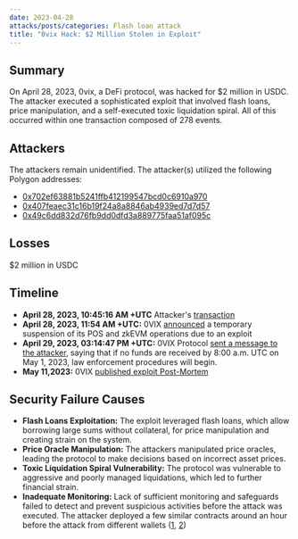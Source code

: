 ```yaml
---
date: 2023-04-28
attacks/posts/categories: Flash loan attack
title: "0vix Hack: $2 Million Stolen in Exploit"
---
```


## Summary

On April 28, 2023, 0vix, a DeFi protocol, was hacked for $2 million in USDC. The attacker executed a sophisticated exploit that involved flash loans, price manipulation, and a self-executed toxic liquidation spiral. All of this occurred within one transaction composed of 278 events. 

## Attackers

The attackers remain unidentified. The attacker(s) utilized the following Polygon addresses: 
- [0x702ef63881b5241ffb412199547bcd0c6910a970](https://polygonscan.com/address/0x702ef63881b5241ffb412199547bcd0c6910a970)
- [0x407feaec31c16b19f24a8a8846ab4939ed7d7d57](https://polygonscan.com/address/0x407feaec31c16b19f24a8a8846ab4939ed7d7d57)
- [0x49c6dd832d76fb9dd0dfd3a889775faa51af095c](https://polygonscan.com/address/0x49c6dd832d76fb9dd0dfd3a889775faa51af095c)

## Losses

$2 million in USDC

## Timeline

- **April 28, 2023, 10:45:16 AM +UTC** Attacker's [transaction](https://polygonscan.com/tx/0x10f2c28f5d6cd8d7b56210b4d5e0cece27e45a30808cd3d3443c05d4275bb008)
- **April 28, 2023, 11:54 AM +UTC:** 0VIX [announced](https://twitter.com/0vixProtocol/status/1651917875672670209) a temporary suspension of its POS and zkEVM operations due to an exploit
- **April 29, 2023, 03:14:47 PM +UTC:** 0VIX Protocol [sent a message to the attacker]((https://etherscan.io/tx/0x2b447c193617e96339fce9d4ef4c4b5c91adeb59fcda2f0b2b9c9a59235ce786)), saying that if no funds are received by 8:00 a.m. UTC on May 1, 2023, law enforcement procedures will begin.
- **May 11,2023:** 0VIX [published exploit Post-Mortem](https://0vixprotocol.medium.com/0vix-exploit-post-mortem-15c882dcf479)


## Security Failure Causes

- **Flash Loans Exploitation:** The exploit leveraged flash loans, which allow borrowing large sums without collateral, for price manipulation and creating strain on the system.
- **Price Oracle Manipulation:** The attackers manipulated price oracles, leading the protocol to make decisions based on incorrect asset prices.
- **Toxic Liquidation Spiral Vulnerability:** The protocol was vulnerable to aggressive and poorly managed liquidations, which led to further financial strain.
- **Inadequate Monitoring:** Lack of sufficient monitoring and safeguards failed to detect and prevent suspicious activities before the attack was executed. The attacker deployed a few similar contracts around an hour before the attack from different wallets ([1](https://polygonscan.com/address/0xbef0a2a4885ea5df895047f49c202525b73dcc68), [2](https://polygonscan.com/address/0xb3d204ee119547faa7be6796a31ca773c24b1fdc))
